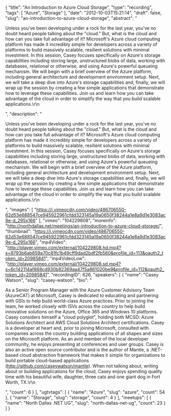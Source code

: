 {
  "title": "An Introduction to Azure Cloud Storage",
  "type": "recording",
  "tags": [
    "Azure",
    "Storage"
  ],
  "date": "2012-10-03T15:21:14",
  "draft": false,
  "slug": "an-introduction-to-azure-cloud-storage",
  "abstract": "<p>Unless you've been developing under a rock for the last year, you've no doubt heard people talking about the \"cloud.\" But, what is the cloud and how can you take full advantage of it? Microsoft's Azure cloud computing platform has made it incredibly simple for developers across a variety of platforms to build massively scalable, resilient solutions with minimal investment. In this session, Casey focuses specifically on Azure's storage capabilities including storing large, unstructured blobs of data, working with databases, relational or otherwise, and using Azure's powerful queueing mechanism. We will begin with a brief overview of the Azure platform, including general architecture and development environment setup. Next, we will take a deep dive into Azure's storage capabilities and, finally, we will wrap up the session by creating a few simple applications that demonstrate how to leverage these capabilities. Join us and learn how you can take advantage of the cloud in order to simplify the way that you build scalable applications.\r\n</p>",
  "description": "<p>Unless you've been developing under a rock for the last year, you've no doubt heard people talking about the \"cloud.\" But, what is the cloud and how can you take full advantage of it? Microsoft's Azure cloud computing platform has made it incredibly simple for developers across a variety of platforms to build massively scalable, resilient solutions with minimal investment. In this session, Casey focuses specifically on Azure's storage capabilities including storing large, unstructured blobs of data, working with databases, relational or otherwise, and using Azure's powerful queueing mechanism. We will begin with a brief overview of the Azure platform, including general architecture and development environment setup. Next, we will take a deep dive into Azure's storage capabilities and, finally, we will wrap up the session by creating a few simple applications that demonstrate how to leverage these capabilities. Join us and learn how you can take advantage of the cloud in order to simplify the way that you build scalable applications.\r\n</p>",
  "images": [
    "https://i.vimeocdn.com/video/486706550-62d53e688547ce945922961cfdd323145a19a0650f38244a1e8a9d1e3083ac9e-d_295x166"
  ],
  "vimeo": "104229808",
  "moreinfo": "http://northdallas.net/meetings/an-introduction-to-azure-cloud-storage/",
  "thumbnail": "https://i.vimeocdn.com/video/486706550-62d53e688547ce945922961cfdd323145a19a0650f38244a1e8a9d1e3083ac9e-d_295x166",
  "mp4Video": "http://player.vimeo.com/external/104229808.hd.mp4?s=8793b6ab859a70c81fc1b49cff9dad2bdf2fb560&profile_id=113&oauth2_token_id=20985841",
  "mp4VideoLow": "http://player.vimeo.com/external/104229808.sd.mp4?s=6c142114af868cd930b82369aa47f5a861020be9&profile_id=112&oauth2_token_id=20985841",
  "recordingID": 626,
  "speakers": [
    {
      "name": "Casey Watson",
      "slug": "casey-watson",
      "bio": "<p>As a Senior Program Manager with the Azure Customer Advisory Team (AzureCAT) at Microsoft, Casey is dedicated to educating and partnering with GSIs to help build world-class Azure practices. Prior to joining the team, he worked closely with ISVs across the country to help build innovative solutions on the Azure, Office 365 and Windows 10 platforms. Casey considers himself a \"cloud polyglot\", holding both MCSD: Azure Solutions Architect and AWS Cloud Solutions Architect certifications. Casey is a developer at heart and, prior to joining Microsoft, consulted with companies across the country building applications of all shapes and sizes on the Microsoft platform. As an avid member of the local developer community, he enjoys presenting at conferences and user groups. Casey is also an active open source contributor and is the author of Mantle, a .NET-based cloud abstraction framework that makes it simple for organizations to build portable cloud-based applications (http://github.com/caseywatson/mantle). When not talking about, writing about or building applications for the cloud, Casey enjoys spending quality time with his beautiful wife, daughter, three cats and one giant dog in Fort Worth, TX.\r\n</p>",
      "count": 6
    }
  ],
  "ugtvtags": [
    {
      "name": "Azure",
      "slug": "azure",
      "count": 54
    },
    {
      "name": "Storage",
      "slug": "storage",
      "count": 4
    }
  ],
  "meetups": [
    {
      "name": "North Dallas .NET UG",
      "slug": "north-dallas-net-ug",
      "count": 23
    }
  ]
}